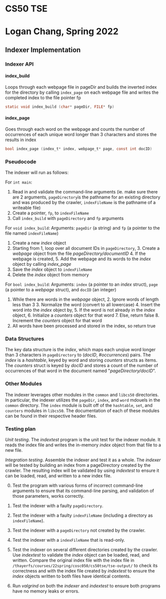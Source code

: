 # CS50 TSE
# Logan Chang, Spring 2022

## Indexer Implementation

### Indexer API

#### index_build
Loops through each webpage file in pageDir and builds the inverted index for the directory by calling `index_page` on each webpage file and writes the completed index to the file pointer fp
```c 
static void index_build (char* pageDir, FILE* fp)
```
#### index_page
Goes through each word on the webpage and counts the number of occurrences of each unique word longer than 3 characters and stores the results in index
```c 
bool index_page (index_t* index, webpage_t* page, const int docID)
```

### Pseudocode

The indexer will run as follows:

For `int main`:
1. Read in and validate the command-line arguments (ie. make sure there are 2 arguments, `pageDirectory`is the pathname for an existing directory and was produced by the crawler, `indexFileName` is the pathname of a writeable file)
2. Create a pointer, `fp`, to `indexFileName` 
3. Call `index_build` with `pageDirectory` and `fp` arguments

For `void index_build`:
Arguments: `pageDir` (a string) and `fp` (a pointer to the file named `indexFileName`)
1. Create a new *index* object
2. Starting from 1, loop over all document IDs in `pageDirectory`,
	3. Create a *webpage* object from the file *pageDirectory/documentID*
	4. If the webpage is created,
		5. Add the webpage and its words to the *index* object by calling *index_page*
6. Save the *index* object to `indexFileName`
7. Delete the *index* object from memory

For `bool index_build`:
Arguments: `index` (a pointer to an *index* struct), `page` (a pointer to a *webpage* struct), and `docID` (an integer)
1. While there are words in the *webpage* object,
	2. Ignore words of length less than 3
	3. Normalize the word (convert to all lowercase)
	4. Insert the word into the *index* object by,
		5. If the word is not already in the *index* object,
			6. Initialize a *counters* object for that word
		7. Else, return false
		8. Increment the *counters* object for that word
9. All words have been processed and stored in the index, so return true

### Data Structures
The key data structure is the *index*, which maps each unqiue word longer than 3 characters in `pageDirectory` to (*docID*, *#occurrences*) pairs. The *index* is a *hashtable*, keyed by word and storing *counters* structs as items. The *counters* struct is keyed by *docID* and stores a count of the number of occurrences of that word in the document named "*pageDirectory/docID*".

### Other Modules
The indexer leverages other modules in the `common` and `libcs50` directories. In particular, the indexer utilizes the `pageDir`, `index`, and `word` mdouels in the `common` directory. The `index` module is built off of the `hashtable`, `set`, and `counters` modules in `libcs50`. The documentation of each of these modules can be found in their respective header files.

### Testing plan

*Unit testing*.  The *indextest* program is the unit test for the indexer module. It reads the index file and writes the in-memory *index* object from that file to a new file.

*Integration testing*.  Assemble the indexer and test it as a whole.
The *indexer* will be tested by building an index from a pageDirectory created by the crawler. The resulting index will be validated by using *indextest* to ensure it can be loaded, read, and written to a new index file.

0. Test the program with various forms of incorrect command-line arguments to ensure that its command-line parsing, and validation of those parameters, works correctly.

0. Test the indexer with a faulty `pageDirectory`.

0. Test the indexer with a faulty `indexFileName` (including a directory as `indexFileName`).

0. Test the indexer with a `pageDirectory` not created by the crawler.

0. Test the indexer with a `indexFileName` that is read-only.

1. Test the indexer on several different directories created by the crawler. Use *indextest* to validate the *index* object can be loaded, read, and written. Compare the original index file with the index file in `/thayerfs/courses/22spring/cosc050/cs50tse/tse-output/` to check its correctness and with the index file created by *indextest* to ensure the *index* objects written to both files have identical contents.

2. Run *valgrind* on both the *indexer* and *indextest* to ensure both programs have no memory leaks or errors.